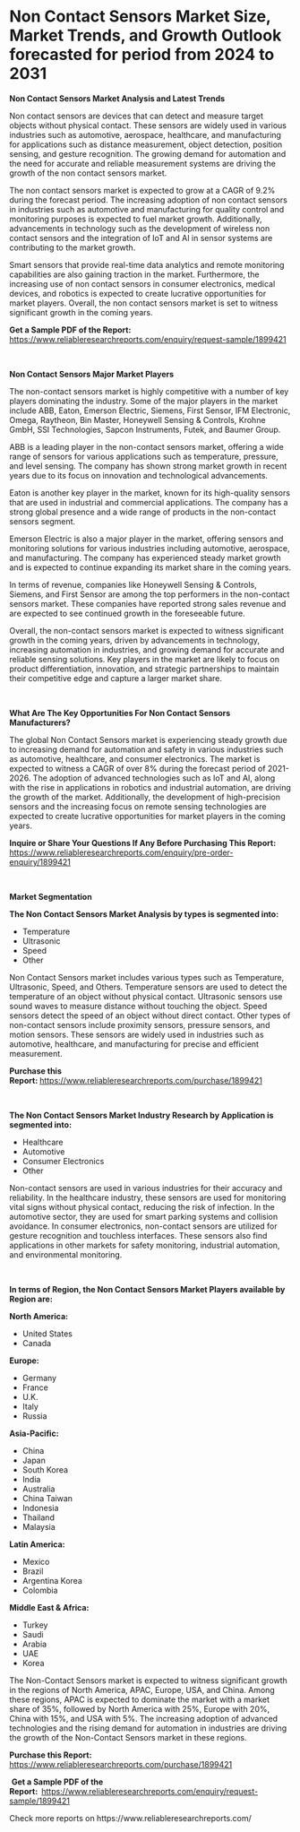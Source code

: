 <p><h1>Non Contact Sensors Market Size, Market Trends, and Growth Outlook forecasted for period from 2024 to 2031</h1></p><p><strong>Non Contact Sensors Market Analysis and Latest Trends</strong></p>
<p><p>Non contact sensors are devices that can detect and measure target objects without physical contact. These sensors are widely used in various industries such as automotive, aerospace, healthcare, and manufacturing for applications such as distance measurement, object detection, position sensing, and gesture recognition. The growing demand for automation and the need for accurate and reliable measurement systems are driving the growth of the non contact sensors market.</p><p>The non contact sensors market is expected to grow at a CAGR of 9.2% during the forecast period. The increasing adoption of non contact sensors in industries such as automotive and manufacturing for quality control and monitoring purposes is expected to fuel market growth. Additionally, advancements in technology such as the development of wireless non contact sensors and the integration of IoT and AI in sensor systems are contributing to the market growth.</p><p>Smart sensors that provide real-time data analytics and remote monitoring capabilities are also gaining traction in the market. Furthermore, the increasing use of non contact sensors in consumer electronics, medical devices, and robotics is expected to create lucrative opportunities for market players. Overall, the non contact sensors market is set to witness significant growth in the coming years.</p></p>
<p><strong>Get a Sample PDF of the Report:&nbsp;</strong> <a href="https://www.reliableresearchreports.com/enquiry/request-sample/1899421">https://www.reliableresearchreports.com/enquiry/request-sample/1899421</a></p>
<p>&nbsp;</p>
<p><strong>Non Contact Sensors Major Market Players</strong></p>
<p><p>The non-contact sensors market is highly competitive with a number of key players dominating the industry. Some of the major players in the market include ABB, Eaton, Emerson Electric, Siemens, First Sensor, IFM Electronic, Omega, Raytheon, Bin Master, Honeywell Sensing & Controls, Krohne GmbH, SSI Technologies, Sapcon Instruments, Futek, and Baumer Group. </p><p>ABB is a leading player in the non-contact sensors market, offering a wide range of sensors for various applications such as temperature, pressure, and level sensing. The company has shown strong market growth in recent years due to its focus on innovation and technological advancements.</p><p>Eaton is another key player in the market, known for its high-quality sensors that are used in industrial and commercial applications. The company has a strong global presence and a wide range of products in the non-contact sensors segment.</p><p>Emerson Electric is also a major player in the market, offering sensors and monitoring solutions for various industries including automotive, aerospace, and manufacturing. The company has experienced steady market growth and is expected to continue expanding its market share in the coming years.</p><p>In terms of revenue, companies like Honeywell Sensing & Controls, Siemens, and First Sensor are among the top performers in the non-contact sensors market. These companies have reported strong sales revenue and are expected to see continued growth in the foreseeable future.</p><p>Overall, the non-contact sensors market is expected to witness significant growth in the coming years, driven by advancements in technology, increasing automation in industries, and growing demand for accurate and reliable sensing solutions. Key players in the market are likely to focus on product differentiation, innovation, and strategic partnerships to maintain their competitive edge and capture a larger market share.</p></p>
<p>&nbsp;</p>
<p><strong>What Are The Key Opportunities For Non Contact Sensors Manufacturers?</strong></p>
<p><p>The global Non Contact Sensors market is experiencing steady growth due to increasing demand for automation and safety in various industries such as automotive, healthcare, and consumer electronics. The market is expected to witness a CAGR of over 8% during the forecast period of 2021-2026. The adoption of advanced technologies such as IoT and AI, along with the rise in applications in robotics and industrial automation, are driving the growth of the market. Additionally, the development of high-precision sensors and the increasing focus on remote sensing technologies are expected to create lucrative opportunities for market players in the coming years.</p></p>
<p><strong>Inquire or Share Your Questions If Any Before Purchasing This Report:</strong> <a href="https://www.reliableresearchreports.com/enquiry/pre-order-enquiry/1899421">https://www.reliableresearchreports.com/enquiry/pre-order-enquiry/1899421</a></p>
<p>&nbsp;</p>
<p><strong>Market Segmentation</strong></p>
<p><strong>The Non Contact Sensors Market Analysis by types is segmented into:</strong></p>
<p><ul><li>Temperature</li><li>Ultrasonic</li><li>Speed</li><li>Other</li></ul></p>
<p><p>Non Contact Sensors market includes various types such as Temperature, Ultrasonic, Speed, and Others. Temperature sensors are used to detect the temperature of an object without physical contact. Ultrasonic sensors use sound waves to measure distance without touching the object. Speed sensors detect the speed of an object without direct contact. Other types of non-contact sensors include proximity sensors, pressure sensors, and motion sensors. These sensors are widely used in industries such as automotive, healthcare, and manufacturing for precise and efficient measurement.</p></p>
<p><strong>Purchase this Report:&nbsp;</strong><a href="https://www.reliableresearchreports.com/purchase/1899421">https://www.reliableresearchreports.com/purchase/1899421</a></p>
<p>&nbsp;</p>
<p><strong>The Non Contact Sensors Market Industry Research by Application is segmented into:</strong></p>
<p><ul><li>Healthcare</li><li>Automotive</li><li>Consumer Electronics</li><li>Other</li></ul></p>
<p><p>Non-contact sensors are used in various industries for their accuracy and reliability. In the healthcare industry, these sensors are used for monitoring vital signs without physical contact, reducing the risk of infection. In the automotive sector, they are used for smart parking systems and collision avoidance. In consumer electronics, non-contact sensors are utilized for gesture recognition and touchless interfaces. These sensors also find applications in other markets for safety monitoring, industrial automation, and environmental monitoring.</p></p>
<p>&nbsp;</p>
<p><strong>In terms of Region, the Non Contact Sensors Market Players available by Region are:</strong></p>
<p>
    <p> <strong> North America: </strong>
        <ul>
            <li>United States</li>
            <li>Canada</li>
        </ul>
        </p> 
    <p> <strong> Europe: </strong>
        <ul>
            <li>Germany</li>
            <li>France</li>
            <li>U.K.</li>
            <li>Italy</li>
            <li>Russia</li>
        </ul>
        </p> 
    <p> <strong> Asia-Pacific: </strong>
        <ul>
            <li>China</li>
            <li>Japan</li>
            <li>South Korea</li>
            <li>India</li>
            <li>Australia</li>
            <li>China Taiwan</li>
            <li>Indonesia</li>
            <li>Thailand</li>
            <li>Malaysia</li>
        </ul>
        </p> 
    <p> <strong> Latin America: </strong>
        <ul>
            <li>Mexico</li>
            <li>Brazil</li>
            <li>Argentina Korea</li>
            <li>Colombia</li>
        </ul>
        </p> 
    <p> <strong> Middle East & Africa: </strong>
        <ul>
            <li>Turkey</li>
            <li>Saudi</li>
            <li>Arabia</li>
            <li>UAE</li>
            <li>Korea</li>
        </ul>
    </p>
    </p>
<p><p>The Non-Contact Sensors market is expected to witness significant growth in the regions of North America, APAC, Europe, USA, and China. Among these regions, APAC is expected to dominate the market with a market share of 35%, followed by North America with 25%, Europe with 20%, China with 15%, and USA with 5%. The increasing adoption of advanced technologies and the rising demand for automation in industries are driving the growth of the Non-Contact Sensors market in these regions.</p></p>
<p><strong>Purchase this Report: </strong><a href="https://www.reliableresearchreports.com/purchase/1899421">https://www.reliableresearchreports.com/purchase/1899421</a></p>
<p>&nbsp;<strong>Get a Sample PDF of the Report:&nbsp;&nbsp;</strong><a href="https://www.reliableresearchreports.com/enquiry/request-sample/1899421">https://www.reliableresearchreports.com/enquiry/request-sample/1899421</a></p>
<p><strong></strong></p>
<p>Check more reports on https://www.reliableresearchreports.com/</p>